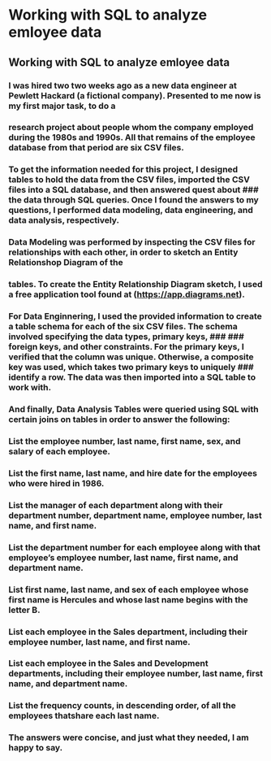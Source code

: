 # Working with SQL to analyze emloyee data

## Working with SQL to analyze emloyee data

### I was hired two two weeks ago as a new data engineer at Pewlett Hackard (a fictional company). Presented to me now is my first major task, to do a 
### research project about people whom the company employed during the 1980s and 1990s. All that remains of the employee database from that period are six CSV files.

### To get the information needed for this project, I designed tables to hold the data from the CSV files, imported the CSV files into a SQL database, and then answered quest about ### the data through SQL queries. Once I found the answers to my questions, I performed data modeling, data engineering, and data analysis, respectively.

### Data Modeling was performed by inspecting the CSV files for relationships with each other, in order to sketch an Entity Relationshop Diagram of the 
### tables. To create the Entity Relationship Diagram sketch, I used a free application tool found at (https://app.diagrams.net).

### For Data Enginnering, I used the provided information to create a table schema for each of the six CSV files.  The schema involved specifying the data types, primary keys, ### ### foreign keys, and other constraints. For the primary keys, I verified that the column was unique. Otherwise, a composite key was used, which takes two primary keys to uniquely ### identify a row. The data was then imported into a SQL table to work with.

### And finally, Data Analysis Tables were queried using SQL with certain joins on tables in order to answer the following:

###    List the employee number, last name, first name, sex, and salary of each employee.

###    List the first name, last name, and hire date for the employees who were hired in 1986.

###    List the manager of each department along with their department number, department name, employee number, last name, and first name.

###    List the department number for each employee along with that employee’s employee number, last name, first name, and department name.

###    List first name, last name, and sex of each employee whose first name is Hercules and whose last name begins with the letter B.

###    List each employee in the Sales department, including their employee number, last name, and first name.

###    List each employee in the Sales and Development departments, including their employee number, last name, first name, and department name.

###    List the frequency counts, in descending order, of all the employees thatshare each last name.

### The answers were concise, and just what they needed, I am happy to say.

